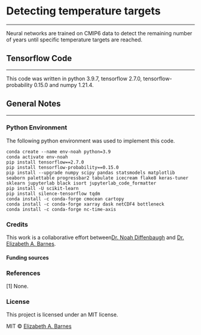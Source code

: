 # Detecting temperature targets
***
Neural networks are trained on CMIP6 data to detect the remaining number of years until specific temperature targets are reached.

## Tensorflow Code
***
This code was written in python 3.9.7, tensorflow 2.7.0, tensorflow-probability 0.15.0 and numpy 1.21.4. 

## General Notes
***

### Python Environment
The following python environment was used to implement this code.
```
conda create --name env-noah python=3.9
conda activate env-noah
pip install tensorflow==2.7.0
pip install tensorflow-probability==0.15.0
pip install --upgrade numpy scipy pandas statsmodels matplotlib seaborn palettable progressbar2 tabulate icecream flake8 keras-tuner sklearn jupyterlab black isort jupyterlab_code_formatter
pip install -U scikit-learn
pip install silence-tensorflow tqdm
conda install -c conda-forge cmocean cartopy
conda install -c conda-forge xarray dask netCDF4 bottleneck
conda install -c conda-forge nc-time-axis
```

### Credits
This work is a collaborative effort between[Dr. Noah Diffenbaugh](https://earth.stanford.edu/people/noah-diffenbaugh#gs.runods) and  [Dr. Elizabeth A. Barnes](https://barnes.atmos.colostate.edu). 

#### Funding sources

### References
[1] None.

### License
This project is licensed under an MIT license.

MIT © [Elizabeth A. Barnes](https://github.com/eabarnes1010)




